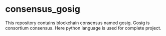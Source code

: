# consensus_gosig
This repository contains blockchain consensus named gosig. Gosig is consortium consensus. Here python language is used for complete project.
